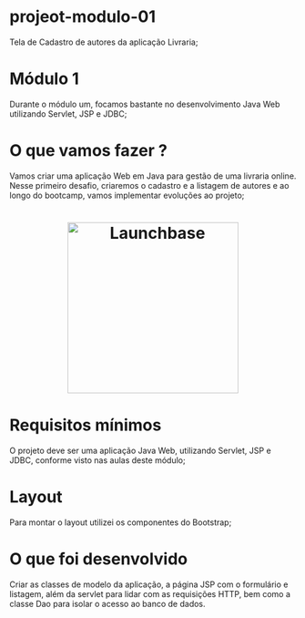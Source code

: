 # projeot-modulo-01
Tela de Cadastro de autores da aplicação Livraria;

# Módulo 1
Durante o módulo um, focamos bastante no desenvolvimento Java Web utilizando Servlet, JSP e JDBC;

# O que vamos fazer ?
Vamos criar uma aplicação Web em Java para gestão de uma livraria online. Nesse primeiro desafio, criaremos o cadastro e a listagem de autores e ao longo do bootcamp, vamos implementar evoluções ao projeto;

<h1 align="center">
    <img alt="Launchbase" src="https://uploaddeimagens.com.br/images/003/426/382/full/unnamed.png?1631503400" width="300px" />
</h1>

# Requisitos mínimos
O projeto deve ser uma aplicação Java Web, utilizando Servlet, JSP e JDBC, conforme visto nas aulas deste módulo;

# Layout
Para montar o layout utilizei os componentes do Bootstrap;

# O que foi desenvolvido
Criar as classes de modelo da aplicação, a página JSP com o formulário e listagem, além da servlet para lidar com as requisições HTTP, bem como a classe Dao para isolar o acesso ao banco de dados.
